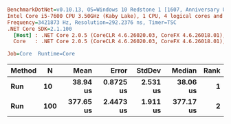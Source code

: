 ``` ini

BenchmarkDotNet=v0.10.13, OS=Windows 10 Redstone 1 [1607, Anniversary Update] (10.0.14393.0)
Intel Core i5-7600 CPU 3.50GHz (Kaby Lake), 1 CPU, 4 logical cores and 4 physical cores
Frequency=3421873 Hz, Resolution=292.2376 ns, Timer=TSC
.NET Core SDK=2.1.100
  [Host] : .NET Core 2.0.5 (CoreCLR 4.6.26020.03, CoreFX 4.6.26018.01), 64bit RyuJIT
  Core   : .NET Core 2.0.5 (CoreCLR 4.6.26020.03, CoreFX 4.6.26018.01), 64bit RyuJIT

Job=Core  Runtime=Core  

```
| Method |   N |      Mean |     Error |   StdDev |    Median | Rank |
|------- |---- |----------:|----------:|---------:|----------:|-----:|
|    **Run** |  **10** |  **38.94 us** | **0.8725 us** | **2.531 us** |  **38.06 us** |    **1** |
|    **Run** | **100** | **377.65 us** | **2.4473 us** | **1.911 us** | **377.17 us** |    **2** |
